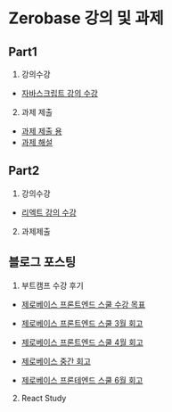 # Zerobase 강의 및 과제

## Part1

1. 강의수강

- [자바스크립트 강의 수강](https://github.com/in-woong/zerobase/tree/main/lecture/javascript)

2. 과제 제출

- [과제 제출 용](https://github.com/in-woong/zerobase/tree/main/Project_PART1/)
- [과제 해설](https://github.com/in-woong/zerobase/tree/main/projectAnswer/)

## Part2

1. 강의수강

- [리엑트 강의 수강](https://github.com/in-woong/zerobase/tree/main/lecture/react)

2. 과제제출

## 블로그 포스팅

1. 부트캠프 수강 후기

- [제로베이스 프론트엔드 스쿨 수강 목표](https://velog.io/@inwoong100/%EC%A0%9C%EB%A1%9C%EB%B2%A0%EC%9D%B4%EC%8A%A4-%ED%94%84%EB%A1%A0%ED%8A%B8%EC%97%94%EB%93%9C-%EC%8A%A4%EC%BF%A8)

- [제로베이스 프론트엔드 스쿨 3월 회고](https://velog.io/@inwoong100/%EC%A0%9C%EB%A1%9C%EB%B2%A0%EC%9D%B4%EC%8A%A4-FE-%EC%8A%A4%EC%BF%A8-%ED%95%9C%EB%8B%AC-%EC%88%98%EA%B0%95-%ED%9B%84%EA%B8%B0)

- [제로베이스 프론트엔드 스쿨 4월 회고](https://velog.io/@inwoong100/%EC%A0%9C%EB%A1%9C%EB%B2%A0%EC%9D%B4%EC%8A%A4-%ED%94%84%EB%A1%A0%ED%8A%B8%EC%97%94%EB%93%9C-%EC%8A%A4%EC%BF%A8-4%EC%9B%94-%ED%9A%8C%EA%B3%A0)

- [제로베이스 중간 회고](https://velog.io/@inwoong100/%EC%A4%91%EA%B0%84-%EC%A0%95%EB%A6%AC-%EB%B0%8F-%ED%9A%8C%EA%B3%A0)

- [제로베이스 프론테엔드 스쿨 6월 회고](https://velog.io/@inwoong100/%EC%A0%9C%EB%A1%9C%EB%B2%A0%EC%9D%B4%EC%8A%A4-%ED%94%84%EB%A1%A0%ED%8A%B8%EC%97%94%EB%93%9C-6%EC%9B%94-%ED%9A%8C%EA%B3%A0)

2. React Study
